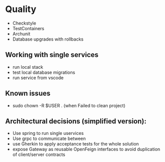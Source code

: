 # Quality

- Checkstyle
- TestContainers
- Archunit
- Database upgrades with rollbacks

## Working with single services
- run local stack
- test local database migrations
- run service from vscode

## Known issues
- sudo chown -R $USER . (when Failed to clean project)

## Architectural decisions (simplified version):
- Use spring to run single uservices
- Use grpc to communicate between 
- use Gherkin to apply acceptance tests for the whole solution
- expose Gateway as reusable OpenFeign interfaces to avoid duplication of client/server contracts
